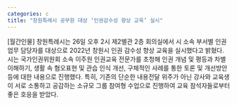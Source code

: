 ```yaml
---
categories: c
title: "창원특례시 공무원 대상 ‘인권감수성 향상 교육’ 실시"
---
```

[월간인물] 창원특례시는 26일 오후 2시 제2별관 2층 회의실에서 시 소속 부서별 인권업무 담당자를 대상으로 2022년 창원시 인권 감수성 향상 교육을 실시했다고 밝혔다. 시는 국가인권위원회 소속 이주원 인권교육 전문가를 초청해 인권 개념 및 평등과 차별 이해하기, 생활 속 혐오표현 및 관습 인식 개선, 구체적인 사례를 통한 토론 및 개선방안 등에 대한 내용으로 진행했다. 특히, 기존의 단순한 내용전달 위주가 아닌 강사와 교육생이 서로 소통하고 공감하는 소규모 그룹 참여형 수업으로 진행하여 교육 참석자들로부터 좋은 호응을 받았다.
